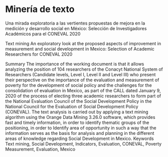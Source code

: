 # Minería de texto
Una mirada exploratoria a las vertientes propuestas de mejora en la medición y desarrollo social en México: Selección de Investigadores Académicos para el CONEVAL 2020

Text mining
An exploratory look at the proposed aspects of improvement in measurement and social development in Mexico: Selection of Academic Researchers for CONEVAL 2020

Summary
The importance of the working document is that it allows analyzing the position of 104 researchers of the Conacyt National System of Researchers (Candidate levels, Level I, Level II and Level III) who present their perspective on the importance of the evaluation and measurement of poverty for the development of social policy and the challenges for the consolidation of evaluation in Mexico, as part of the CALL dated January 9, 2020 of the process of electing three academic researchers to form part of the National Evaluation Council of the Social Development Policy in the National Council for the Evaluation of Social Development Policy (CONEVAL). The text analysis is carried out by applying a text mining algorithm using the Orange Data Mining 3.26.0 software, which provides fast and timely information, in order to identify thematic groups of the positioning, in order to Identify area of ​​opportunity in such a way that the information serves as the basis for analysis and planning in the different areas of knowledge regarding Social Development in Mexico.
Keywords
Text mining, Social Development, Indicators, Evaluation, CONEVAL, Poverty Measurement, Evaluation, Mexico

